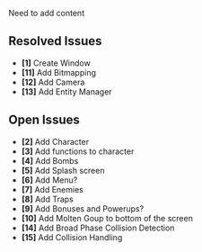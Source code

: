 Need to add content

## Resolved Issues ##
- **[1]** Create Window
- **[11]** Add Bitmapping
- **[12]** Add Camera
- **[13]** Add Entity Manager

## Open Issues ##
- **[2]** Add Character
- **[3]** Add functions to character
- **[4]** Add Bombs
- **[5]** Add Splash screen
- **[6]** Add Menu?
- **[7]** Add Enemies
- **[8]** Add Traps
- **[9]** Add Bonuses and Powerups?
- **[10]** Add Molten Goup to bottom of the screen
- **[14]** Add Broad Phase Collision Detection
- **[15]** Add Collision Handling
